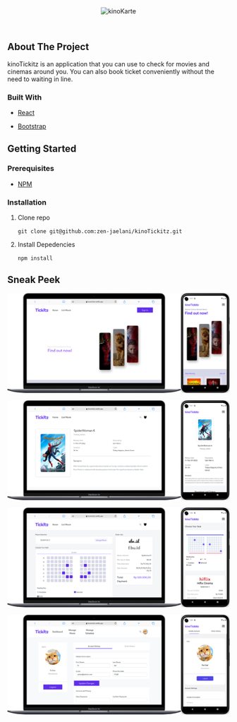 &nbsp;

<p align="center">
<img src="https://i.imgur.com/Coa0baQ.png" title="" alt="kinoKarte" data-align="center">
</p>

&nbsp;

## About The Project

kinoTickitz is an application that you can use to check for movies and cinemas around you. You can also book ticket conveniently without the need to waiting in line.

### Built With

- [React](https://reactjs.org/)

- [Bootstrap](https://getbootstrap.com/)

## Getting Started

### Prerequisites

- [NPM](https://docs.npmjs.com/)

### Installation

1. Clone repo

   ```git
   git clone git@github.com:zen-jaelani/kinoTickitz.git
   ```

2. Install Depedencies

   ```
   npm install
   ```

## Sneak Peek

<p align="center">
<img src="./.github/assets/ss1.png" title="" alt="ScreenShot" data-align="center">
</p>

<p align="center">
<img src="./.github/assets/ss2.png" title="" alt="ScreenShot" data-align="center">
</p>

<p align="center">
<img src="./.github/assets/ss3.png" title="" alt="ScreenShot" data-align="center">
</p>

<p align="center">
<img src="./.github/assets/ss4.png" title="" alt="ScreenShot" data-align="center">
</p>
